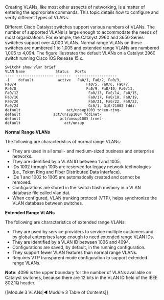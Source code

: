 Creating VLANs, like most other aspects of networking, is a matter of entering the appropriate commands. This topic details how to configure and verify different types of VLANs.

Different Cisco Catalyst switches support various numbers of VLANs. The number of supported VLANs is large enough to accommodate the needs of most organizations. For example, the Catalyst 2960 and 3650 Series switches support over 4,000 VLANs. Normal range VLANs on these switches are numbered 1 to 1,005 and extended range VLANs are numbered 1,006 to 4,094. The figure illustrates the default VLANs on a Catalyst 2960 switch running Cisco IOS Release 15.x.

```
Switch# show vlan brief
VLAN Name              Status   Ports
---- ----------------- -------  --------------------1    default           active   Fa0/1, Fa0/2, Fa0/3, Fa0/4                                Fa0/5, Fa0/6, Fa0/7, Fa0/8                                Fa0/9, Fa0/10, Fa0/11, Fa0/12                                Fa0/13, Fa0/14, Fa0/15, Fa0/16                                Fa0/17, Fa0/18, Fa0/19, Fa0/20                                Fa0/21, Fa0/22, Fa0/23, Fa0/24                                Gi0/1, Gi0/21002 fddi-default                     act/unsup1003 token-ring-default               act/unsup1004 fddinet-default                  act/unsup1005 trnet-default                    act/unsup
```

**Normal Range VLANs**

The following are characteristics of normal range VLANs:

- They are used in all small- and medium-sized business and enterprise networks.
- They are identified by a VLAN ID between 1 and 1005.
- IDs 1002 through 1005 are reserved for legacy network technologies (i.e., Token Ring and Fiber Distributed Data Interface).
- IDs 1 and 1002 to 1005 are automatically created and cannot be removed.
- Configurations are stored in the switch flash memory in a VLAN database file called vlan.dat.
- When configured, VLAN trunking protocol (VTP), helps synchronize the VLAN database between switches.

**Extended Range VLANs**

The following are characteristics of extended range VLANs:

- They are used by service providers to service multiple customers and by global enterprises large enough to need extended range VLAN IDs.
- They are identified by a VLAN ID between 1006 and 4094.
- Configurations are saved, by default, in the running configuration.
- They support fewer VLAN features than normal range VLANs.
- Requires VTP transparent mode configuration to support extended range VLANs.

**Note:** 4096 is the upper boundary for the number of VLANs available on Catalyst switches, because there are 12 bits in the VLAN ID field of the IEEE 802.1Q header.

[[Module 3 VLANs|◀ Module 3 Table of Contents]]